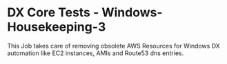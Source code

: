 # DX Core Tests - Windows-Housekeeping-3

This Job takes care of removing obsolete AWS Resources for Windows DX automation like EC2 instances, AMIs and Route53 dns entries.